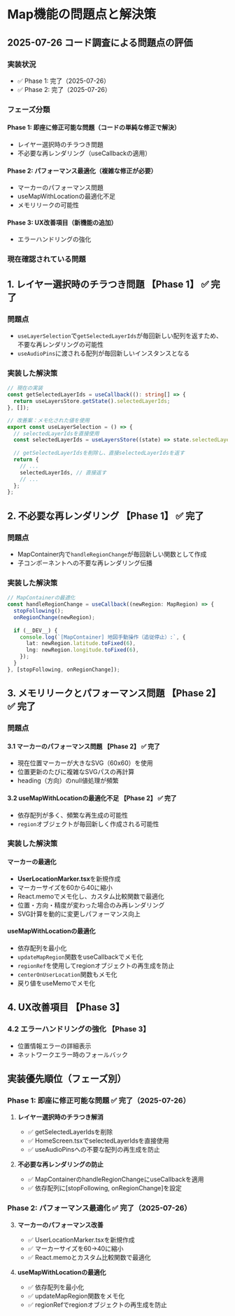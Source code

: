 # Map機能の問題点と解決策

## 2025-07-26 コード調査による問題点の評価

### 実装状況
- ✅ Phase 1: 完了（2025-07-26）
- ✅ Phase 2: 完了（2025-07-26）

### フェーズ分類

#### Phase 1: 即座に修正可能な問題（コードの単純な修正で解決）
- レイヤー選択時のチラつき問題
- 不必要な再レンダリング（useCallbackの適用）

#### Phase 2: パフォーマンス最適化（複雑な修正が必要）
- マーカーのパフォーマンス問題
- useMapWithLocationの最適化不足
- メモリリークの可能性

#### Phase 3: UX改善項目（新機能の追加）
- エラーハンドリングの強化

### 現在確認されている問題

## 1. レイヤー選択時のチラつき問題 【Phase 1】 ✅ 完了

### 問題点
- `useLayerSelection`で`getSelectedLayerIds`が毎回新しい配列を返すため、不要な再レンダリングの可能性
- `useAudioPins`に渡される配列が毎回新しいインスタンスとなる

### 実装した解決策
```typescript
// 現在の実装
const getSelectedLayerIds = useCallback((): string[] => {
  return useLayersStore.getState().selectedLayerIds;
}, []);

// 改善案：メモ化された値を使用
export const useLayerSelection = () => {
  // selectedLayerIdsを直接使用
  const selectedLayerIds = useLayersStore((state) => state.selectedLayerIds);
  
  // getSelectedLayerIdsを削除し、直接selectedLayerIdsを返す
  return {
    // ...
    selectedLayerIds, // 直接返す
    // ...
  };
};
```

## 2. 不必要な再レンダリング 【Phase 1】 ✅ 完了

### 問題点
- MapContainer内で`handleRegionChange`が毎回新しい関数として作成
- 子コンポーネントへの不要な再レンダリング伝播

### 実装した解決策
```typescript
// MapContainerの最適化
const handleRegionChange = useCallback((newRegion: MapRegion) => {
  stopFollowing();
  onRegionChange(newRegion);
  
  if (__DEV__) {
    console.log(`[MapContainer] 地図手動操作（追従停止）:`, {
      lat: newRegion.latitude.toFixed(6),
      lng: newRegion.longitude.toFixed(6),
    });
  }
}, [stopFollowing, onRegionChange]);
```

## 3. メモリリークとパフォーマンス問題 【Phase 2】 ✅ 完了

### 問題点

#### 3.1 マーカーのパフォーマンス問題 【Phase 2】 ✅ 完了
- 現在位置マーカーが大きなSVG（60x60）を使用
- 位置更新のたびに複雑なSVGパスの再計算
- heading（方向）のnull値処理が頻繁

#### 3.2 useMapWithLocationの最適化不足 【Phase 2】 ✅ 完了
- 依存配列が多く、頻繁な再生成の可能性
- `region`オブジェクトが毎回新しく作成される可能性

### 実装した解決策

#### マーカーの最適化
- **UserLocationMarker.tsx**を新規作成
- マーカーサイズを60から40に縮小
- React.memoでメモ化し、カスタム比較関数で最適化
- 位置・方向・精度が変わった場合のみ再レンダリング
- SVG計算を動的に変更しパフォーマンス向上

#### useMapWithLocationの最適化
- 依存配列を最小化
- `updateMapRegion`関数をuseCallbackでメモ化
- `regionRef`を使用してregionオブジェクトの再生成を防止
- `centerOnUserLocation`関数もメモ化
- 戻り値をuseMemoでメモ化

## 4. UX改善項目 【Phase 3】

### 4.2 エラーハンドリングの強化 【Phase 3】
- 位置情報エラーの詳細表示
- ネットワークエラー時のフォールバック

## 実装優先順位（フェーズ別）

### Phase 1: 即座に修正可能な問題 ✅ 完了（2025-07-26）
1. **レイヤー選択時のチラつき解消**
   - ✅ getSelectedLayerIdsを削除
   - ✅ HomeScreen.tsxでselectedLayerIdsを直接使用
   - ✅ useAudioPinsへの不要な配列の再生成を防止

2. **不必要な再レンダリングの防止**
   - ✅ MapContainerのhandleRegionChangeにuseCallbackを適用
   - ✅ 依存配列に[stopFollowing, onRegionChange]を設定

### Phase 2: パフォーマンス最適化 ✅ 完了（2025-07-26）
3. **マーカーのパフォーマンス改善**
   - ✅ UserLocationMarker.tsxを新規作成
   - ✅ マーカーサイズを60→40に縮小
   - ✅ React.memoとカスタム比較関数で最適化

4. **useMapWithLocationの最適化**
   - ✅ 依存配列を最小化
   - ✅ updateMapRegion関数をメモ化
   - ✅ regionRefでregionオブジェクトの再生成を防止
